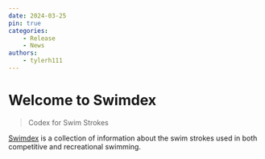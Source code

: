 ```yaml
---
date: 2024-03-25
pin: true
categories:
    - Release
    - News
authors:
    - tylerh111
---
```


# Welcome to Swimdex

> Codex for Swim Strokes

[Swimdex](https://tylerh111.github.io/swimdex) is a collection of information about the swim strokes used in both competitive and recreational swimming.

